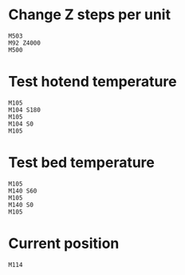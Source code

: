 # Change Z steps per unit
```
M503
M92 Z4000
M500
```

# Test hotend temperature
```
M105
M104 S180
M105
M104 S0
M105
```

# Test bed temperature
```
M105
M140 S60
M105
M140 S0
M105
```

# Current position
```
M114
```
